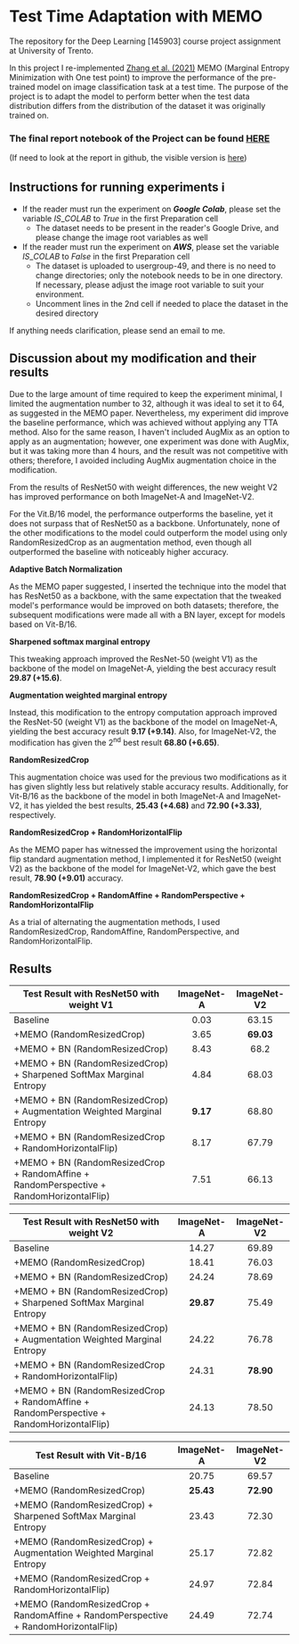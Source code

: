 # Test Time Adaptation with MEMO
The repository for the Deep Learning [145903] course project assignment at University of Trento.

In this project I re-implemented [Zhang et al. (2021)](https://arxiv.org/abs/2110.09506) MEMO (Marginal Entropy Minimization with One test point) to improve the performance of the pre-trained model on image classification task at a test time. The purpose of the project is to adapt the model to perform better when the test data distribution differs from the distribution of the dataset it was originally trained on.

### The final report notebook of the Project can be found [HERE](https://github.com/yesunerdene9/deep-learning/blob/main/project_report.ipynb)





(If need to look at the report in github, the visible version is [here](https://github.com/yesunerdene9/deep-learning/blob/main/project_report_cleared_output.ipynb))

## Instructions for running experiments ℹ️

*   If the reader must run the experiment on ***Google Colab***, please set the variable $IS\_COLAB$ to $True$ in the first Preparation cell
    *   The dataset needs to be present in the reader's Google Drive, and please change the image root variables as well
*   If the reader must run the experiment on ***AWS***, please set the variable $IS\_COLAB$ to $False$ in the first Preparation cell
    *   The dataset is uploaded to usergroup-49, and there is no need to change directories; only the notebook needs to be in one directory. If necessary, please adjust the image root variable to suit your environment.
    *   Uncomment lines in the 2nd cell if needed to place the dataset in the desired directory

If anything needs clarification, please send an email to me.

## Discussion about my modification and their results

Due to the large amount of time required to keep the experiment minimal, I limited the augmentation number to 32, although it was ideal to set it to 64, as suggested in the MEMO paper. Nevertheless, my experiment did improve the baseline performance, which was achieved without applying any TTA method. Also for the same reason, I haven't included AugMix as an option to apply as an augmentation; however, one experiment was done with AugMix, but it was taking more than 4 hours, and the result was not competitive with others; therefore, I avoided including AugMix augmentation choice in the modification.

From the results of ResNet50 with weight differences, the new weight V2 has improved performance on both ImageNet-A and ImageNet-V2.

For the Vit.B/16 model, the performance outperforms the baseline, yet it does not surpass that of ResNet50 as a backbone. Unfortunately, none of the other modifications to the model could outperform the model using only RandomResizedCrop as an augmentation method, even though all outperformed the baseline with noticeably higher accuracy.

**Adaptive Batch Normalization**

As the MEMO paper suggested, I inserted the technique into the model that has ResNet50 as a backbone, with the same expectation that the tweaked model's performance would be improved on both datasets; therefore, the subsequent modifications were made all with a BN layer, except for models based on Vit-B/16. 

**Sharpened softmax marginal entropy**

This tweaking approach improved the ResNet-50 (weight V1) as the backbone of the model on ImageNet-A, yielding the best accuracy result **29.87 (+15.6)**.

**Augmentation weighted marginal entropy**

Instead, this modification to the entropy computation approach improved the ResNet-50 (weight V1) as the backbone of the model on ImageNet-A, yielding the best accuracy result **9.17 (+9.14)**. Also, for ImageNet-V2, the modification has given the $2^{\text{nd}}$ best result **68.80 (+6.65)**.


**RandomResizedCrop**

This augmentation choice was used for the previous two modifications as it has given slightly less but relatively stable accuracy results. Additionally, for Vit-B/16 as the backbone of the model in both ImageNet-A and ImageNet-V2, it has yielded the best results, **25.43 (+4.68)** and **72.90 (+3.33)**, respectively.


**RandomResizedCrop + RandomHorizontalFlip**

As the MEMO paper has witnessed the improvement using the horizontal flip standard augmentation method, I implemented it for ResNet50 (weight V2) as the backbone of the model for ImageNet-V2, which gave the best result, **78.90 (+9.01)** accuracy.


**RandomResizedCrop + RandomAffine + RandomPerspective + RandomHorizontalFlip**

As a trial of alternating the augmentation methods, I used RandomResizedCrop, RandomAffine, RandomPerspective, and RandomHorizontalFlip.

## Results

|  Test Result with ResNet50 with weight V1  | ImageNet-A | ImageNet-V2 |
|-----|:------------:|:-------------:|
|                            Baseline                       | 0.03 | 63.15 |
| +MEMO (RandomResizedCrop) | 3.65  | **69.03** |
| +MEMO + BN (RandomResizedCrop) | 8.43  | 68.2 |
| +MEMO + BN (RandomResizedCrop) + Sharpened SoftMax Marginal Entropy | 4.84| 68.03 |
| +MEMO + BN (RandomResizedCrop) + Augmentation Weighted Marginal Entropy | **9.17** | 68.80 |
| +MEMO + BN (RandomResizedCrop + RandomHorizontalFlip) | 8.17 | 67.79 |
| +MEMO + BN (RandomResizedCrop + RandomAffine + RandomPerspective + RandomHorizontalFlip) | 7.51 | 66.13 |



| Test Result with ResNet50 with weight V2| ImageNet-A | ImageNet-V2 |
|-----|:------------:|:-------------:|
| Baseline | 14.27 | 69.89 |
| +MEMO (RandomResizedCrop) | 18.41  | 76.03 |
| +MEMO + BN (RandomResizedCrop) | 24.24  | 78.69 |
| +MEMO + BN (RandomResizedCrop) + Sharpened SoftMax Marginal Entropy | **29.87** | 75.49 |
| +MEMO + BN (RandomResizedCrop) + Augmentation Weighted Marginal Entropy | 24.22 | 76.78 |
| +MEMO + BN (RandomResizedCrop + RandomHorizontalFlip) | 24.31 | **78.90** |
| +MEMO + BN (RandomResizedCrop + RandomAffine + RandomPerspective + RandomHorizontalFlip) | 24.13 | 78.50 |



| Test Result with Vit-B/16 | ImageNet-A | ImageNet-V2|
|-----|:------------:|:------------:|
| Baseline| 20.75 | 69.57 |
| +MEMO (RandomResizedCrop) | **25.43** | **72.90** |
| +MEMO (RandomResizedCrop) + Sharpened SoftMax Marginal Entropy| 23.43 | 72.30 |
| +MEMO (RandomResizedCrop) + Augmentation Weighted Marginal Entropy| 25.17 | 72.82 |
| +MEMO (RandomResizedCrop + RandomHorizontalFlip)| 24.97 | 72.84 |
| +MEMO (RandomResizedCrop + RandomAffine + RandomPerspective + RandomHorizontalFlip) | 24.49 | 72.74 |


